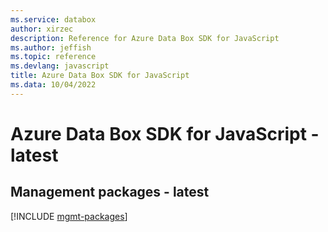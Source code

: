 ```yaml
---
ms.service: databox
author: xirzec
description: Reference for Azure Data Box SDK for JavaScript
ms.author: jeffish
ms.topic: reference
ms.devlang: javascript
title: Azure Data Box SDK for JavaScript
ms.data: 10/04/2022
---
```

# Azure Data Box SDK for JavaScript - latest

## Management packages - latest
[!INCLUDE [mgmt-packages](data-box-mgmt-index.md)]